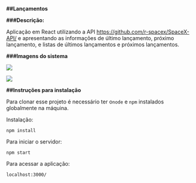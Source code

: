 **##Lançamentos**



**###Descrição:**

Aplicação em React utilizando a API https://github.com/r-spacex/SpaceX-API/ e apresentando as informações de último lançamento, próximo lançamento, e listas de últimos lançamentos e próximos lançamentos.



**###Imagens do sistema**

![](D:\Estudo\React\desafio-lancamentos\img-1.png)

![](D:\Estudo\React\desafio-lancamentos\img-2.png)

**##Instruções para instalação**



Para clonar esse projeto é necessário ter o`node` e `npm` instalados globalmente na máquina. 



Instalação:



```
npm install
```



Para iniciar o servidor:



```
npm start
```



Para acessar a aplicação:



```
localhost:3000/
```



